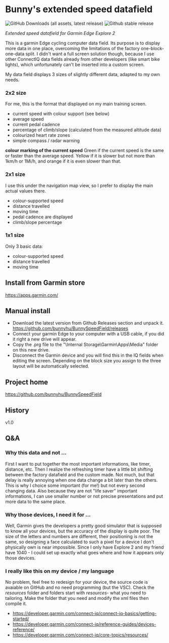 # Bunny's extended speed datafield
![GitHub Downloads (all assets, latest release)](https://img.shields.io/github/downloads/bunnyhu/BunnySpeedField/latest/total)
![Github stable release](https://img.shields.io/packagist/v/bunnyhu/BunnySpeedField?label=Stable)

*Extended speed datafield for Garmin Edge Explore 2*

This is a garmin Edge cycling computer data field. Its purpose is to display more data in one place, overcoming the limitations of the factory one-block-one-data split. I didn't want a full screen solution though, because I use other ConnectIQ data fields already from other developers (like smart bike lights), which unfortunately can't be inserted into a custom screen.

My data field displays 3 sizes of slightly different data, adapted to my own needs.

### 2x2 size
For me, this is the format that displayed on my main training screen.
* current speed with colour support (see below)
* average speed 
* current pedal cadence
* percentage of climb/slope (calculated from the measured altitude data)
* colourized heart rate zones
* simple compass / radar warning 

**colour marking of the current speed** Green if the current speed is the same or faster than the average speed. Yellow if it is slower but not more than 1km/h or 1Mi/h, and orange if it is even slower than that.

### 2x1 size
I use this under the navigation map view, so I prefer to display the main actual values there.
* colour-supported speed
* distance travelled 
* moving time 
* pedal cadence are displayed
* climb/slope percentage

### 1x1 size
Only 3 basic data: 
* colour-supported speed 
* distance travelled 
* moving time

## Install from Garmin store
https://apps.garmin.com/

## Manual install
* Download the latest version from Github Releases section and unpack it. https://github.com/bunnyhu/BunnySpeedField/releases
* Connect your garmin Edge to your computer with a USB cable, if you did it right a new drive will appear. 
* Copy the .prg file to the "\Internal Storage\Garmin\Apps\Media" folder on this new drive. 
* Disconnect the Garmin device and you will find this in the IQ fields when editing the screen. Depending on the block size you assign to the three layout will be automatically selected.

## Project home
https://github.com/bunnyhu/BunnySpeedField

## History
v1.0 

## Q&A
### Why this data and not ...
First I want to put together the most important informations, like timer, distance, etc. Then I realize the refreshing timer have a little bit shifting between the factory datafield and the custom made. Not much, but that delay is really annoying when one data change a bit later than the others. This is why I choice some important (for me!) but not every second changing data. Also because they are not "life saver" important informations, I can use smaller number or not precise presentations and put more data to the same place.
### Why those devices, I need it for ...
Well, Garmin gives the developers a pretty good simulator that is supposed to know all your devices, but the accuracy of the display is quite poor. The size of the letters and numbers are different, their positioning is not the same, so designing a face calculated to such a pixel for a device I don't physically own is near impossible. Since I only have Explore 2 and my friend have 1040 - I could set up exactly what goes where and how it appears only those devices. 
### I really like this on my device / my language
No problem, feel free to redesign for your device, the source code is avaiable on GitHub and no need programming (but the VSC).
Check the *resources* folder and folders start with *resources-* what you need to tailoring. Make the folder that you need and modify the xml files then compile it. 
* https://developer.garmin.com/connect-iq/connect-iq-basics/getting-started/
* https://developer.garmin.com/connect-iq/reference-guides/devices-reference/
* https://developer.garmin.com/connect-iq/core-topics/resources/
